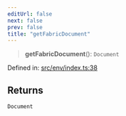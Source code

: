 ```yaml
---
editUrl: false
next: false
prev: false
title: "getFabricDocument"
---
```


> **getFabricDocument**(): `Document`

Defined in: [src/env/index.ts:38](https://github.com/fabricjs/fabric.js/blob/e114448a1bce9b68a3e1bba337bc0c83a35c1aa5/src/env/index.ts#L38)

## Returns

`Document`
